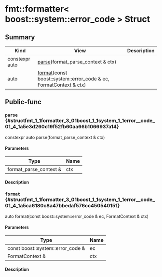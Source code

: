 # fmt::formatter< boost::system::error_code > Struct



## Summary
| Kind | View | Description |
|------|------|-------------|
|constexpr auto|[parse](structfmt_1_1formatter_3_01boost_1_1system_1_1error__code_01_4.xml.md#structfmt_1_1formatter_3_01boost_1_1system_1_1error__code_01_4_1a5e3d260c19f52fb60aa66b1066937a14)(format_parse_context & ctx)||
|auto|[format](structfmt_1_1formatter_3_01boost_1_1system_1_1error__code_01_4.xml.md#structfmt_1_1formatter_3_01boost_1_1system_1_1error__code_01_4_1a5ca6180c8a47bbedaf576cc450540151)(const boost::system::error_code & ec, FormatContext & ctx)||
## Public-func



### `parse` {#structfmt_1_1formatter_3_01boost_1_1system_1_1error__code_01_4_1a5e3d260c19f52fb60aa66b1066937a14}

constexpr auto parse(format_parse_context & ctx)

#### Parameters

| Type | Name |
|------|------|
|format_parse_context &|ctx|

#### Description






### `format` {#structfmt_1_1formatter_3_01boost_1_1system_1_1error__code_01_4_1a5ca6180c8a47bbedaf576cc450540151}

auto format(const boost::system::error_code & ec, FormatContext & ctx)

#### Parameters

| Type | Name |
|------|------|
|const boost::system::error_code &|ec|
|FormatContext &|ctx|

#### Description








